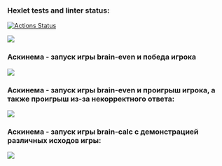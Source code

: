 ### Hexlet tests and linter status:
[![Actions Status](https://github.com/230707/python-project-49/actions/workflows/hexlet-check.yml/badge.svg)](https://github.com/230707/python-project-49/actions)

<a href="https://codeclimate.com/github/230707/python-project-49/maintainability"><img src="https://api.codeclimate.com/v1/badges/aeb1e5827e089df41bc1/maintainability" /></a>

### Аскинема - запуск игры brain-even и победа игрока
<a href="https://asciinema.org/a/NpTTN0Sd2Fvi7shsi3Ki8gfLf" target="_blank"><img src="https://asciinema.org/a/NpTTN0Sd2Fvi7shsi3Ki8gfLf.svg" /></a>

### Аскинема - запуск игры brain-even и проигрыш игрока, а также проигрыш из-за некорректного ответа:
<a href="https://asciinema.org/a/KjMKKe5QAuYn6CFZmbjKYPdwT" target="_blank"><img src="https://asciinema.org/a/KjMKKe5QAuYn6CFZmbjKYPdwT.svg" /></a>

### Аскинема - запуск игры brain-calc с демонстрацией различных исходов игры:
<a href="https://asciinema.org/a/yDn91VmUG9WLN9XdJdkNH3tDP" target="_blank"><img src="https://asciinema.org/a/yDn91VmUG9WLN9XdJdkNH3tDP.svg" /></a>